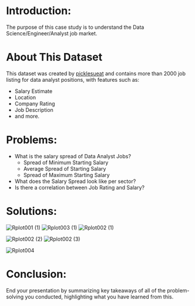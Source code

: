 # Introduction: 
The purpose of this case study is to understand the Data Science/Engineer/Analyst job market.

# About This Dataset
This dataset was created by <a href="https://github.com/picklesueat/data_jobs_data">picklesueat</a> and contains more than 2000 job listing for data analyst positions, with features such as:
<ul>
  <li> Salary Estimate
  <li> Location
  <li> Company Rating
  <li> Job Description
  <li> and more.
</ul>

# Problems: 
<ul>
  <li> What is the salary spread of Data Analyst Jobs?
    <ul>
      <li> Spread of Minimum Starting Salary
        <li> Average Spread of Starting Salary
          <li> Spread of Maximum Starting Salary
    </ul>
      <li> What does the Salary Spread look like per sector?
            <li> Is there a correlation between Job Rating and Salary?
        </ul>


# Solutions:
![Rplot001 (1)](https://user-images.githubusercontent.com/83872954/206814604-bcb90168-eb3d-498c-afab-4edfb85cb23a.png)
![Rplot003 (1)](https://user-images.githubusercontent.com/83872954/206814612-1ca20c40-f4a8-42cc-aa26-980c7d57909d.png)
![Rplot002 (1)](https://user-images.githubusercontent.com/83872954/206814620-c409a7cc-1742-4171-a20e-fe031af5cf34.png)

![Rplot002 (2)](https://user-images.githubusercontent.com/83872954/206814930-0be6d733-c874-424b-9a7d-ef958bd79765.png)
![Rplot002 (3)](https://user-images.githubusercontent.com/83872954/206820675-a25106d2-1548-4f1c-b223-594c2b10e0d8.png)


![Rplot004](https://user-images.githubusercontent.com/83872954/206812908-7ac56b66-3e7b-43e2-87c7-b1cd59a93222.png)


# Conclusion: 
End your presentation by summarizing key takeaways of all of the problem-solving you conducted, highlighting what you have learned from this.

